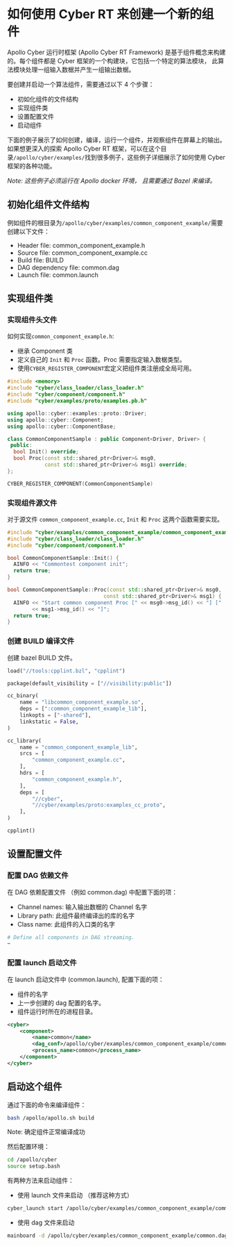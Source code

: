 # 如何使用 Cyber RT 来创建一个新的组件

Apollo Cyber 运行时框架 (Apollo Cyber RT Framework) 是基于组件概念来构建的。每个组件都是 Cyber 框架的一个构建块，它包括一个特定的算法模块， 此算法模块处理一组输入数椐并产生一组输出数椐。

要创建并启动一个算法组件，需要通过以下 4 个步骤：

- 初如化组件的文件结构
- 实现组件类
- 设置配置文件
- 启动组件

下面的例子展示了如何创建，编译，运行一个组件，并观察组件在屏幕上的输出。 如果想更深入的探索 Apollo Cyber RT 框架，可以在这个目录`/apollo/cyber/examples/`找到很多例子，这些例子详细展示了如何使用 Cyber 框架的各种功能。

*Note: 这些例子必须运行在 Apollo docker 环境， 且需要通过 Bazel 来编译。*

## 初始化组件文件结构

例如组件的根目录为`/apollo/cyber/examples/common_component_example/`需要创建以下文件：

- Header file: common_component_example.h
- Source file: common_component_example.cc
- Build file: BUILD
- DAG dependency file: common.dag
- Launch file: common.launch

## 实现组件类

### 实现组件头文件

如何实现`common_component_example.h`:

- 继承 Component 类
- 定义自己的 `Init` 和 `Proc` 函数。Proc 需要指定输入数椐类型。
- 使用`CYBER_REGISTER_COMPONENT`宏定义把组件类注册成全局可用。

```cpp
#include <memory>
#include "cyber/class_loader/class_loader.h"
#include "cyber/component/component.h"
#include "cyber/examples/proto/examples.pb.h"

using apollo::cyber::examples::proto::Driver;
using apollo::cyber::Component;
using apollo::cyber::ComponentBase;

class CommonComponentSample : public Component<Driver, Driver> {
 public:
  bool Init() override;
  bool Proc(const std::shared_ptr<Driver>& msg0,
            const std::shared_ptr<Driver>& msg1) override;
};

CYBER_REGISTER_COMPONENT(CommonComponentSample)
```

### 实现组件源文件

对于源文件 `common_component_example.cc`,  `Init` 和 `Proc` 这两个函数需要实现。

```cpp
#include "cyber/examples/common_component_example/common_component_example.h"
#include "cyber/class_loader/class_loader.h"
#include "cyber/component/component.h"

bool CommonComponentSample::Init() {
  AINFO << "Commontest component init";
  return true;
}

bool CommonComponentSample::Proc(const std::shared_ptr<Driver>& msg0,
                               const std::shared_ptr<Driver>& msg1) {
  AINFO << "Start common component Proc [" << msg0->msg_id() << "] ["
        << msg1->msg_id() << "]";
  return true;
}
```

### 创建 BUILD 编译文件

创建 bazel BUILD 文件。

```python
load("//tools:cpplint.bzl", "cpplint")

package(default_visibility = ["//visibility:public"])

cc_binary(
    name = "libcommon_component_example.so",
    deps = [":common_component_example_lib"],
    linkopts = ["-shared"],
    linkstatic = False,
)

cc_library(
    name = "common_component_example_lib",
    srcs = [
        "common_component_example.cc",
    ],
    hdrs = [
        "common_component_example.h",
    ],
    deps = [
        "//cyber",
        "//cyber/examples/proto:examples_cc_proto",
    ],
)

cpplint()
```

## 设置配置文件

### 配置 DAG 依赖文件

在 DAG 依赖配置文件 （例如 common.dag) 中配置下面的项：

 - Channel names: 输入输出数椐的 Channel 名字
 - Library path: 此组件最终编译出的库的名字
 - Class name: 此组件的入口类的名字

```bash
# Define all components in DAG streaming.
~
```

### 配置 launch 启动文件

在 launch 启动文件中 (common.launch), 配置下面的项：

  - 组件的名字
  - 上一步创建的 dag 配置的名字。
  - 组件运行时所在的进程目录。

```xml
<cyber>
    <component>
        <name>common</name>
        <dag_conf>/apollo/cyber/examples/common_component_example/common.dag</dag_conf>
        <process_name>common</process_name>
    </component>
</cyber>
```

## 启动这个组件

通过下面的命令来编译组件：

```bash
bash /apollo/apollo.sh build
```

Note: 确定组件正常编译成功

然后配置环境：

```bash
cd /apollo/cyber
source setup.bash
```

有两种方法来启动组件：

- 使用 launch 文件来启动 （推荐这种方式）

```bash
cyber_launch start /apollo/cyber/examples/common_component_example/common.launch
```

- 使用 dag 文件来启动

```bash
mainboard -d /apollo/cyber/examples/common_component_example/common.dag
```
